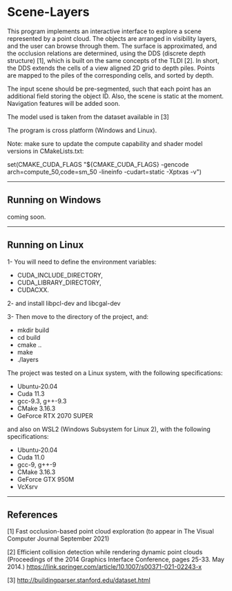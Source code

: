 # Scene-Layers

This program implements an interactive interface to explore a scene represented by a point cloud. The objects are arranged in visibility layers, and the user can browse through them. The surface is approximated, and the occlusion relations are determined, using the DDS (discrete depth structure) [1], which is built on the same concepts of the TLDI [2]. In short, the DDS extends the cells of a view aligned 2D grid to depth piles. Points are mapped to the piles of the corresponding cells, and sorted by depth.

The input scene should be pre-segmented, such that each point has an additional field storing the object ID. Also, the scene is static at the moment. Navigation features will be added soon.

The model used is taken from the dataset available in [3]

The program is cross platform (Windows and Linux).

Note: make sure to update the compute capability and shader model versions in CMakeLists.txt:

set(CMAKE_CUDA_FLAGS "${CMAKE_CUDA_FLAGS} -gencode arch=compute_50,code=sm_50 -lineinfo -cudart=static -Xptxas -v")

********************************************************************************

## Running on Windows

coming soon.

********************************************************************************

## Running on Linux

1- You will need to define the environment variables: 
* CUDA_INCLUDE_DIRECTORY, 
* CUDA_LIBRARY_DIRECTORY,
* CUDACXX. 

2- and install libpcl-dev and libcgal-dev
  
3- Then move to the directory of the project, and:

* mkdir build
* cd build
* cmake ..
* make
* ./layers


The project was tested on a Linux system, with the following specifications:

* Ubuntu-20.04
* Cuda 11.3
* gcc-9.3, g++-9.3
* CMake 3.16.3
* GeForce RTX 2070 SUPER


and also on WSL2 (Windows Subsystem for Linux 2), with the following specifications:

* Ubuntu-20.04
* Cuda 11.0
* gcc-9, g++-9
* CMake 3.16.3
* GeForce GTX 950M
* VcXsrv

********************************************************************************

## References

[1] Fast occlusion-based point cloud exploration  (to appear in The Visual Computer Journal September 2021)

[2] Efficient collision detection while rendering dynamic point clouds (Proceedings of the 2014 Graphics Interface Conference, pages 25-33. May 2014.)
https://link.springer.com/article/10.1007/s00371-021-02243-x

[3] http://buildingparser.stanford.edu/dataset.html
